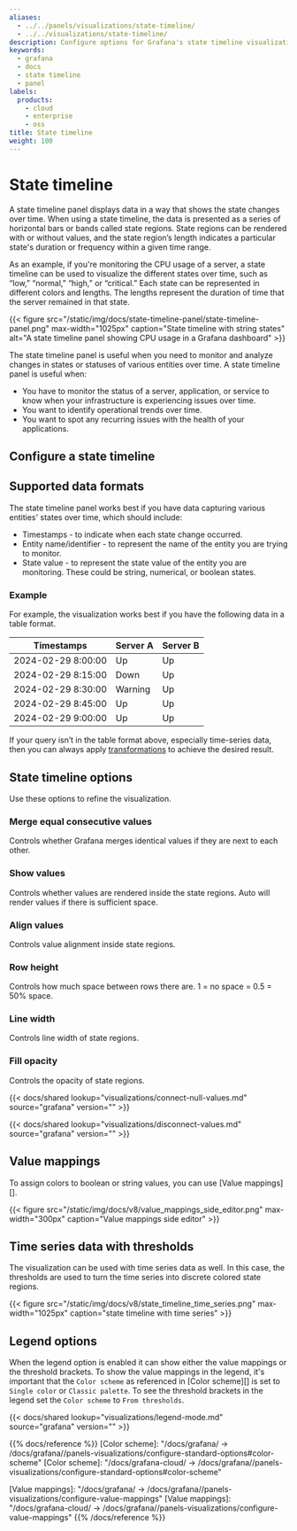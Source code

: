 ```yaml
---
aliases:
  - ../../panels/visualizations/state-timeline/
  - ../../visualizations/state-timeline/
description: Configure options for Grafana's state timeline visualization
keywords:
  - grafana
  - docs
  - state timeline
  - panel
labels:
  products:
    - cloud
    - enterprise
    - oss
title: State timeline
weight: 100
---
```


# State timeline

A state timeline panel displays data in a way that shows the state changes over time. When using a state timeline, the data is presented as a series of horizontal bars or bands called state regions. State regions can be rendered with or without values, and the state region’s length indicates a particular state's duration or frequency within a given time range.

As an example, if you're monitoring the CPU usage of a server, a state timeline can be used to visualize the different states over time, such as “low,” “normal,” “high,” or “critical.” Each state can be represented in different colors and lengths. The lengths represent the duration of time that the server remained in that state.


{{< figure src="/static/img/docs/state-timeline-panel/state-timeline-panel.png" max-width="1025px" caption="State timeline with string states" alt="A state timeline panel showing CPU usage in a Grafana dashboard" >}}

The state timeline panel is useful when you need to monitor and analyze changes in states or statuses of various entities over time. A state timeline panel is useful when:

- You have to monitor the status of a server, application, or service to know when your infrastructure is experiencing issues over time.
- You want to identify operational trends over time.
- You want to spot any recurring issues with the health of your applications.

## Configure a state timeline

## Supported data formats

The state timeline panel works best if you have data capturing various entities' states over time, which should include:

- Timestamps - to indicate when each state change occurred.
- Entity name/identifier - to represent the name of the entity you are trying to monitor. 
- State value - to represent the state value of the entity you are monitoring. These could be string, numerical, or boolean states.

### Example

For example, the visualization works best if you have the following data in a table format.

   | Timestamps  |  Server A   | Server B    | 
   |------------------- |-------------|-------------|
   | 2024-02-29 8:00:00 | Up          | Up          |
   | 2024-02-29 8:15:00 | Down        | Up          |
   | 2024-02-29 8:30:00 | Warning     | Up          |
   | 2024-02-29 8:45:00 | Up          | Up          |
   | 2024-02-29 9:00:00 | Up          | Up          |

If your query isn’t in the table format above, especially time-series data, then you can always apply [transformations](https://grafana.com/docs/grafana/latest/panels-visualizations/query-transform-data/transform-data/) to achieve the desired result.

## State timeline options

Use these options to refine the visualization.

### Merge equal consecutive values

Controls whether Grafana merges identical values if they are next to each other.

### Show values

Controls whether values are rendered inside the state regions. Auto will render values if there is sufficient space.

### Align values

Controls value alignment inside state regions.

### Row height

Controls how much space between rows there are. 1 = no space = 0.5 = 50% space.

### Line width

Controls line width of state regions.

### Fill opacity

Controls the opacity of state regions.

{{< docs/shared lookup="visualizations/connect-null-values.md" source="grafana" version="<GRAFANA VERSION>" >}}

{{< docs/shared lookup="visualizations/disconnect-values.md" source="grafana" version="<GRAFANA VERSION>" >}}

## Value mappings

To assign colors to boolean or string values, you can use [Value mappings][].

{{< figure src="/static/img/docs/v8/value_mappings_side_editor.png" max-width="300px" caption="Value mappings side editor" >}}

## Time series data with thresholds

The visualization can be used with time series data as well. In this case, the thresholds are used to turn the time series into discrete colored state regions.

{{< figure src="/static/img/docs/v8/state_timeline_time_series.png" max-width="1025px" caption="state timeline with time series" >}}

## Legend options

When the legend option is enabled it can show either the value mappings or the threshold brackets. To show the value mappings in the legend, it's important that the `Color scheme` as referenced in [Color scheme][] is set to `Single color` or `Classic palette`. To see the threshold brackets in the legend set the `Color scheme` to `From thresholds`.

{{< docs/shared lookup="visualizations/legend-mode.md" source="grafana" version="<GRAFANA VERSION>" >}}

{{% docs/reference %}}
[Color scheme]: "/docs/grafana/ -> /docs/grafana/<GRAFANA VERSION>/panels-visualizations/configure-standard-options#color-scheme"
[Color scheme]: "/docs/grafana-cloud/ -> /docs/grafana/<GRAFANA VERSION>/panels-visualizations/configure-standard-options#color-scheme"

[Value mappings]: "/docs/grafana/ -> /docs/grafana/<GRAFANA VERSION>/panels-visualizations/configure-value-mappings"
[Value mappings]: "/docs/grafana-cloud/ -> /docs/grafana/<GRAFANA VERSION>/panels-visualizations/configure-value-mappings"
{{% /docs/reference %}}
